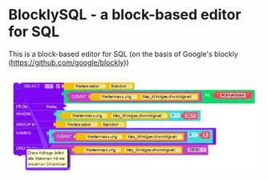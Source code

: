 # BlocklySQL - a block-based editor for SQL
This is a block-based editor for SQL (on the basis of Google's blockly (https://github.com/google/blockly))

![BlocklySQL example snippet](example.JPG)
